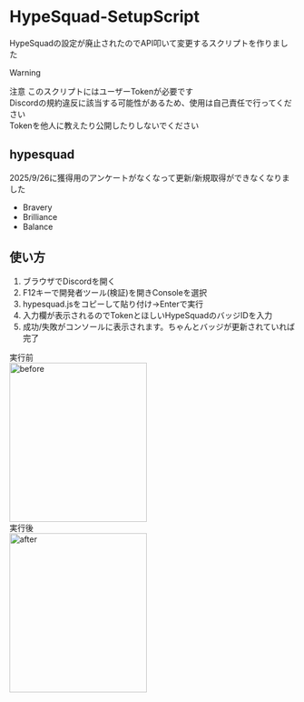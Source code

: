 # HypeSquad-SetupScript
HypeSquadの設定が廃止されたのでAPI叩いて変更するスクリプトを作りました

> [!WARNING]
> 注意 
> このスクリプトにはユーザーTokenが必要です  
> Discordの規約違反に該当する可能性があるため、使用は自己責任で行ってください  
> Tokenを他人に教えたり公開したりしないでください  

## hypesquad
2025/9/26に獲得用のアンケートがなくなって更新/新規取得ができなくなりました  
- Bravery
- Brilliance
- Balance

## 使い方
1. ブラウザでDiscordを開く
2. F12キーで開発者ツール(検証)を開きConsoleを選択
3. hypesquad.jsをコピーして貼り付け→Enterで実行
4. 入力欄が表示されるのでTokenとほしいHypeSquadのバッジIDを入力
5. 成功/失敗がコンソールに表示されます。ちゃんとバッジが更新されていれば完了

実行前  
<img width="242" height="280" alt="before" src="https://github.com/user-attachments/assets/f5a0147d-cdc6-4f92-9952-a8e39d5277e8" />  
実行後  
<img width="242" height="280" alt="after" src="https://github.com/user-attachments/assets/83f1e4d3-518a-42fa-a8a7-327f6f016072" />
